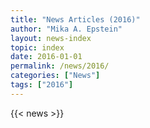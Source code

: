 ```yaml
---
title: "News Articles (2016)"
author: "Mika A. Epstein"
layout: news-index
topic: index
date: 2016-01-01
permalink: /news/2016/
categories: ["News"]
tags: ["2016"]
---
```


{{< news >}}
